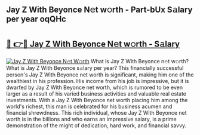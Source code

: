 ## Jay Z With Beyonce N𝚎t w𝚘rth - Part-bUx S𝚊lary per year oqQHc

# <h2><a href="http://gc3p35j.nevu.top/?p=Jay+Z+With+Beyonce">🔗 👉🔴 Jay Z With Beyonce N𝚎t w𝚘rth - S𝚊lary</a></h2>

[![Jay Z With Beyonce N𝚎t W𝚘rth](https://i.imgur.com/Oavwk0R.jpeg)](http://gc3p35j.nevu.top/?p=Jay+Z+With+Beyonce)
What is Jay Z With Beyonce n𝚎t w𝚘rth? What is Jay Z With Beyonce s𝚊lary per year?
This financially successful person's Jay Z With Beyonce net worth is significant, making him one of the wealthiest in his profession. His income from his job is impressive, but it is dwarfed by Jay Z With Beyonce net worth, which is rumored to be even larger as a result of his varied business activities and valuable real estate investments. With a Jay Z With Beyonce net worth placing him among the world's richest, this man is celebrated for his business acumen and financial shrewdness. This rich individual, whose Jay Z With Beyonce net worth is in the billions and who earns an impressive salary, is a prime demonstration of the might of dedication, hard work, and financial savvy.
